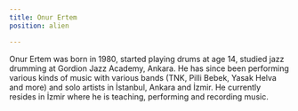 ```yaml
---
title: Onur Ertem
position: alien

---
```

Onur Ertem was born in 1980, started playing drums at age 14, studied jazz drumming at Gordion Jazz Academy, Ankara. He has since been performing various kinds of music with various bands (TNK, Pilli Bebek, Yasak Helva and more) and solo artists in İstanbul, Ankara and İzmir. He currently resides in İzmir where he is teaching, performing and recording music.